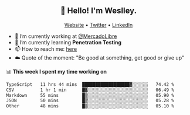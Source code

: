 <h2 align="center">👋 Hello! I'm Weslley.</h2>
<p align="center">
  <a href="http://weslleyneri.com.br">Website</a> •
  <a href="https://twitter.com/Weslley_Neri">Twitter</a> •
  <a href="https://www.linkedin.com/in/weslley-neri-3658908b">LinkedIn</a>
</p>


- 🔭 I’m currently working at [@MercadoLibre](https://github.com/mercadolibre)
- 🌱 I’m currently learning **Penetration Testing**
- 📫 How to reach me: [here](mailto:weslley39@gmail.com)
- ☁️ Quote of the moment: "Be good at something, get good or give up"

📊 **This week I spent my time working on**
<!--START_SECTION:waka-->

```txt
TypeScript   11 hrs 44 mins  ██████████████████▓░░░░░░   74.42 %
CSV          1 hr 1 min      █▓░░░░░░░░░░░░░░░░░░░░░░░   06.49 %
Markdown     55 mins         █▒░░░░░░░░░░░░░░░░░░░░░░░   05.90 %
JSON         50 mins         █▒░░░░░░░░░░░░░░░░░░░░░░░   05.28 %
Other        48 mins         █▒░░░░░░░░░░░░░░░░░░░░░░░   05.10 %
```

<!--END_SECTION:waka-->

<!-- Inspired by https://github.com/gruselhaus/gruselhaus -->